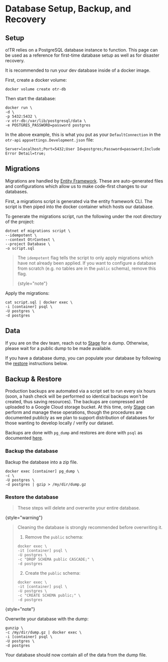 # Database Setup, Backup, and Recovery

## Setup

o!TR relies on a PostgreSQL database instance to function. This page can be used as a reference for first-time database setup as well as for disaster recovery.

It is recommended to run your dev database inside of a docker image.

First, create a docker volume:

```Shell
docker volume create otr-db
```

Then start the database:

```Shell
docker run \
-d \
-p 5432:5432 \
-v otr-db:/var/lib/postgresql/data \
-e POSTGRES_PASSWORD=password postgres
```

In the above example, this is what you put as your `DefaultConnection` in the `otr-api` `appsettings.Development.json` file:

```
Server=localhost;Port=5432;User Id=postgres;Password=password;Include Error Detail=true;
```

## Migrations

Migrations are handled by [Entity Framework](https://learn.microsoft.com/en-us/aspnet/entity-framework). These are auto-generated files and configurations which allow us to make code-first changes to our databases.

First, a migrations script is generated via the entity framework CLI. The script is then piped into the docker container which hosts our database.

To generate the migrations script, run the following under the root directory of the project:

```Shell
dotnet ef migrations script \
--idempotent \
--context OtrContext \
--project Database \
-o script.sql
```

> The `idempotent` flag tells the script to only apply migrations which have not already been applied.
> If you want to configure a database from scratch (e.g. no tables are in the `public` schema),
> remove this flag.
>
> {style="note"}

Apply the migrations:

```Shell
cat script.sql | docker exec \
-i [container] psql \
-U postgres \
-d postgres
```

## Data

If you are on the dev team, reach out to [Stage](https://osu.ppy.sh/users/8191845) for a dump. Otherwise, please wait for a public dump to be made available.

If you have a database dump, you can populate your database by following the [restore](#restore-the-database) instructions below.

## Backup & Restore

Production backups are automated via a script set to run every six hours (soon, a hash check will be performed so identical backups won't be created, thus saving resources). The backups are compressed and uploaded to a Google Cloud storage bucket. At this time, only [Stage](https://osu.ppy.sh/users/8191845) can perform and manage these operations, though the procedures are documented publicly as we plan to support distribution of databases for those wanting to develop locally / verify our dataset.

Backups are done with `pg_dump` and restores are done with `psql` as documented [here](https://www.postgresql.org/docs/current/backup-dump.html#BACKUP-DUMP).

### Backup the database

Backup the database into a zip file.

```Shell
docker exec [container] pg_dump \
-c \
-U postgres \
-d postgres | gzip > /my/dir/dump.gz
```

### Restore the database

> These steps will delete and overwrite your entire database.
>
{style="warning"}

> Cleaning the database is strongly recommended before overwriting it.
>
> 1. Remove the `public` schema:
>
> ```Shell
> docker exec \
> -it [container] psql \
> -U postgres \
> -c "DROP SCHEMA public CASCADE;" \
> -d postgres 
> ```
>
> 2. Create the `public` schema:
>
> ```Shell
> docker exec \
> -it [container] psql \
> -U postgres \
> -c "CREATE SCHEMA public;" \
> -d postgres 
> ```
> 
{style="note"}

Overwrite your database with the dump:

```Shell
gunzip \
-c /my/dir/dump.gz | docker exec \
-i [container] psql \
-U postgres \
-d postgres 
```

Your database should now contain all of the data from the dump file.